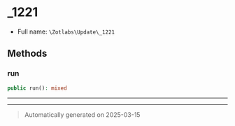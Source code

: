 
# _1221





* Full name: `\Zotlabs\Update\_1221`




## Methods


### run



```php
public run(): mixed
```












***


***
> Automatically generated on 2025-03-15
